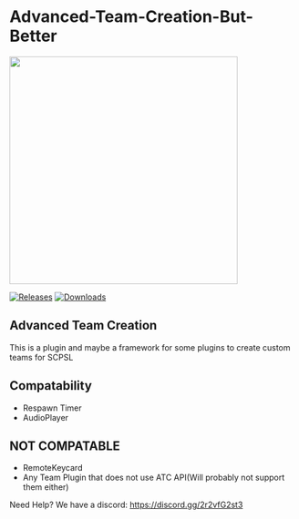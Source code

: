 # Advanced-Team-Creation-But-Better

<img src="https://github-readme-stats.vercel.app/api?username=BoogaEye&show_icons=true&theme=DARK" width="400">

<a href="https://github.com/boogaeye/Advanced-Team-Creation-But-Better/releases"><img src="https://img.shields.io/github/v/release/boogaeye/Advanced-Team-Creation-But-Better?include_prereleases&label=Release" alt="Releases"></a>
<a href="https://github.com/boogaeye/Advanced-Team-Creation-But-Better/releases"><img src="https://img.shields.io/github/downloads/boogaeye/Advanced-Team-Creation-But-Better/total?label=Downloads" alt="Downloads"></a>

## Advanced Team Creation

This is a plugin and maybe a framework for some plugins to create custom teams for SCPSL

**Compatability**
--
- Respawn Timer
- AudioPlayer

**NOT COMPATABLE**
--
- RemoteKeycard
- Any Team Plugin that does not use ATC API(Will probably not support them either)

Need Help?
We have a discord: https://discord.gg/2r2vfG2st3
